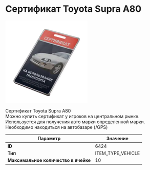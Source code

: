 # Сертификат Toyota Supra A80

![Item Image](../img/6424.webp?raw=true)

Сертификат Toyota Supra A80<br>Можно купить сертификат у игроков на центральном рынке.<br>Используется для получения авто марки определенной марки.<br>Необходимо находиться на автобазаре (/GPS)


| Параметр | Значение |
|----------|----------|
| **ID** | 6424 |
| **Тип** | ITEM_TYPE_VEHICLE |
| **Максимальное количество в ячейке** | 10 |

